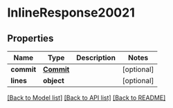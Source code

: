# InlineResponse20021

## Properties
Name | Type | Description | Notes
------------ | ------------- | ------------- | -------------
**commit** | [**Commit**](Commit.md) |  | [optional] 
**lines** | **object** |  | [optional] 

[[Back to Model list]](../README.md#documentation-for-models) [[Back to API list]](../README.md#documentation-for-api-endpoints) [[Back to README]](../README.md)

